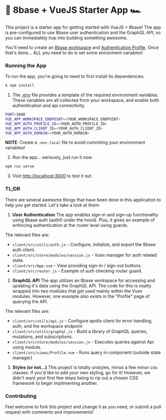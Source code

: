 # 🎱 8base + VueJS Starter App 🏎️

This project is a starter app for getting started with VueJS + 8base! The app is pre-configured to use 8base user authentication and the GraphQL API, so you can immediately hop into building something awesome. 

You'll need to create an [8base workspace](https://app.8base.com) and [Authentication Profile](https://docs.8base.com/8base-console/authentication#8base-authentication). Once that's done... ALL you need to do is set some enironment variables!  

### Running the App
To run the app, you're going to need to first install its dependencies.

```sh
$ npm install
```
1. The [.env](./.env) file provides a template of the required environment variables. These variables are all collected from your workspace, and enable both authentication and api connectivity.

```sh
PORT=3000
VUE_APP_WORKSPACE_ENDPOINT=<YOUR_WORKSPACE_ENDPOINT>
VUE_APP_AUTH_PROFILE_ID=<YOUR_AUTH_PROFILE_ID>
VUE_APP_AUTH_CLIENT_ID=<YOUR_AUTH_CLIENT_ID>
VUE_APP_AUTH_DOMAIN=<YOUR_AUTH_DOMAIN>
```

**NOTE**: Create a `.env.local` file to avoid commiting your environment variables!

2. Run the app... seriously, just run it now.

```sh
npm run serve
```

3. Visit [http://localhost:3000](http://localhost:3000) to test it out.

### TL;DR
There are several awesome things that have been done in this application to help you get started. Let's take a look at them:

1. **User Authentication**
The app enables sign-in and sign-up functionality using 8base auth (auth0 under the hood). Plus, it gives an example of enforcing authentication at the router level using guards.

The relevant files are:
* `client/src/utils/auth.js` - Configure, initialize, and export the 8base auth client.
* `client/src/store/modules/session.js` - Vuex manager for auth related state.
* `client/src/App.vue` - View providing sign-in / sign-out buttons.
* `client/src/router.js` - Example of auth checking router guard.

2. **GraphQL API**
The app utilizes an 8base workspace for accessing and updating it's data using the GraphQL API. The code for this is neatly wrapped into two modules that get used mainly within the Vuex modules. However, one example also exists in the "Profile" page of querying the API.

The relevant files are:
* `client/src/utils/api.js` - Configure apollo client for error handling, auth, and the workspace endpoint
* `client/src/utils/graphql.js` - Build a library of GraphQL queries, mutations, and subscriptions.
* `client/src/store/modules/session.js` - Executes queries against Api using module.
* `client/src/views/Profile.vue` - Runs query in component (outside state manager)

3. **Styles (or not...)**
This project is totally unstyles, minus a few minor css classes. If you'd like to add your own styling, go for it! However, we didn't want your first few steps being to rip out a chosen CSS framework to begin implimenting another.

### Contributing
Feel welcome to fork this project and change it as you need, or submit a pull request with comments and improvements!
